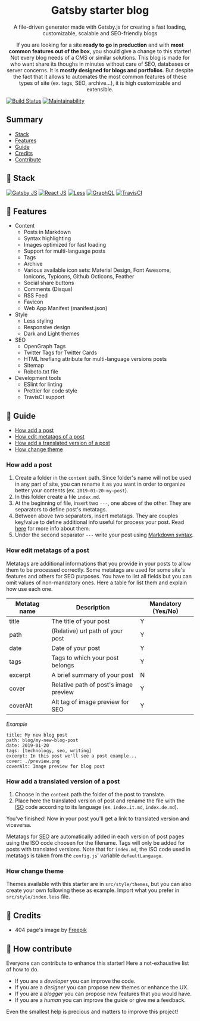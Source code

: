 <p align="center">
    <h1 align="center">Gatsby starter blog</h1>
    <p align="center">A file-driven generator made with Gatsby.js for creating a fast loading, customizable, scalable and SEO-friendly blogs</p>
    <p align="center">If you are looking for a site <strong>ready to go in production</strong> and with <strong>most common features out of the box</strong>, you should give a change to this starter! Not every blog needs of a CMS or similar solutions. This blog is made for who want share its thoughs in minutes without care of SEO, databases or server concerns. It is <strong>mostly designed for blogs and portfolios</strong>. But despite the fact that it allows to automates the most common features of these types of site (ex. tags, SEO, archive...), it is high customizable and extensible.</p>
</p>

[![Build Status](https://travis-ci.org/lgcolella/gatsby-starter-blog.svg?branch=master)](https://travis-ci.org/lgcolella/gatsby-starter-blog)
[![Maintainability](https://api.codeclimate.com/v1/badges/aab01710cf46beab74ed/maintainability)](https://codeclimate.com/github/lgcolella/gatsby-starter-blog/maintainability)

## Summary

* [Stack](#-stack)
* [Features](#-features)
* [Guide](#-guide)
* [Credits](#-credits)
* [Contribute](#-how-contribute)

## 🔧 Stack

[![Gatsby JS](https://github.com/lgcolella/gatsby-starter-blog/raw/master/repository/gatsby.png "Gatsby JS")](https://www.gatsbyjs.org/)
[![React JS](https://github.com/lgcolella/gatsby-starter-blog/raw/master/repository/react.png "React JS")](https://reactjs.org/)
[![Less](https://github.com/lgcolella/gatsby-starter-blog/raw/master/repository/less.png "Less")](http://lesscss.org/)
[![GraphQL](https://github.com/lgcolella/gatsby-starter-blog/raw/master/repository/graphql.png "GraphQL")](https://graphql.org/)
[![TravisCI](https://github.com/lgcolella/gatsby-starter-blog/raw/master/repository/travis.png "TravisCI")](https://travis-ci.org/)

## 🔌 Features

* Content
    - Posts in Markdown
    - Syntax highlighting
    - Images optimized for fast loading
    - Support for multi-language posts
    - Tags
    - Archive
    - Various available icon sets: Material Design, Font Awesome, Ionicons, Typicons, Github Octicons, Feather
    - Social share buttons
    - Comments (Disqus)
    - RSS Feed
    - Favicon
    - Web App Manifest (manifest.json)
* Style
    - Less styling
    - Responsive design
    - Dark and Light themes
* SEO
    - OpenGraph Tags
    - Twitter Tags for Twitter Cards
    - HTML hreflang attribute for multi-language versions posts
    - Sitemap
    - Roboto.txt file
* Development tools
    - ESlint for linting
    - Prettier for code style
    - TravisCI support

## 📓 Guide

* [How add a post](#How-add-a-post)
* [How edit metatags of a post](#How-edit-metatags-of-a-post)
* [How add a translated version of a post](#How-add-a-translated-version-of-a-post)
* [How change theme](#how-change-theme)

### How add a post

1. Create a folder in the ```content``` path. Since folder's name will not be used in any part of site, you can rename it as you want in order to organize better your contents (ex. ```2019-01-20-my-post```).
2. In this folder create a file ```index.md```.
3. At the beginning of file, insert two ```---```, one above of the other. They are separators to define post's metatags.
4. Between above two separators, insert metatags. They are couples key/value to define additional info useful for process your post. Read [here](#How-edit-metatags-of-a-post) for more info about them.
5. Under the second separator ```---``` write your post using [Markdown syntax](https://help.github.com/articles/basic-writing-and-formatting-syntax/).

### How edit metatags of a post

Metatags are additional informations that you provide in your posts to allow them to be processed correctly.
Some metatags are used for some site's features and others for SEO purposes. You have to list all fields but you can omit values of non-mandatory ones.
Here a table for list them and explain how use each one.

| **Metatag name** | **Description** | **Mandatory (Yes/No)** |
| --- | --- | --- |
| title | The title of your post | Y |
| path | (Relative) url path of your post | Y |
| date | Date of your post | Y |
| tags | Tags to which your post belongs | Y |
| excerpt | A brief summary of your post | N |
| cover | Relative path of post's image preview | Y |
| coverAlt | Alt tag of image preview for SEO | Y |

*Example*
```
title: My new blog post
path: blog/my-new-blog-post
date: 2019-01-20
tags: [technology, seo, writing]
excerpt: In this post we'll see a post example...
cover: ./preview.png
coverAlt: Image preview for blog post
```

### How add a translated version of a post

1. Choose in the ```content``` path the folder of the post to translate.
2. Place here the translated version of post and rename the file with the [ISO](https://en.wikipedia.org/wiki/List_of_ISO_639-1_codes) code according to its language (ex. ```index.it.md```, ```index.de.md```).

You've finished! Now in your post you'll get a link to translated version and viceversa.

Metatags for [SEO](https://support.google.com/webmasters/answer/189077) are automatically added in each version of post pages using the ISO code choosen for the filename. Tags will only be added for posts with translated versions.
Note that for ```index.md```, the ISO code used in metatags is taken from the ```config.js```' variable ```defaultLanguage```.

### How change theme

Themes available with this starter are in ```src/style/themes```, but you can also create your own following these as example. Import what you prefer in ```src/style/index.less``` file.

## 📃 Credits

* 404 page's image by [Freepik](https://www.freepik.com/free-vector/404-error-web-template-with-bored-cat_2234126.htm)

## 🤝 How contribute

Everyone can contribute to enhance this starter! Here a not-exhaustive list of how to do.

- If you are a *developer* you can improve the code.
- If you are a *designer* you can propose new themes or enhance the UX.
- If you are a *blogger* you can propose new features that you would have.
- If you are a *human* you can improve the guide or give me a feedback.

Even the smallest help is precious and matters to improve this project!

